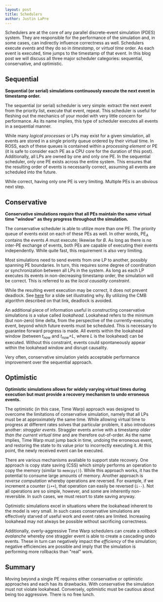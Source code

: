 ```yaml
---
layout: post
title: Schedulers
author: Justin LaPre
---
```


Schedulers are at the core of any parallel discrete-event simulation (PDES) system.
They are responsible for the performance of the simulation and, in some cases, can indirectly influence correctness as well.
Schedulers execute *events* and they do so in *timestamp*, or *virtual time* order.
As each event is executed, time jumps to the timestamp of that event.
In this blog post we will discuss all three major scheduler categories: sequential, conservative, and optimistic.

## Sequential

**Sequential (or serial) simulations continuously execute the next event in timestamp order.**

The sequential (or serial) scheduler is very simple: extract the next event from the priority list, execute that event, repeat.
This scheduler is useful for fleshing out the mechanics of your model with very little concern for performance.
As its name implies, this type of scheduler executes all events in a sequential manner.

While many *logical processes* or LPs may exist for a given simulation, all events are stored in a single priority queue ordered by their virtual time.
In ROSS, each of these queues is contained within a *processing element* or PE
(it is safe to consider each PE as a CPU core for the duration of this post).
Additionally, all LPs are owned by one and only one PE.
In the sequential scheduler, only one PE exists across the entire system.
This ensures that the resulting order of events is necessarily correct, assuming all events are scheduled into the future.

While correct, having only one PE is very limiting.
Multiple PEs is an obvious next step.

## Conservative

**Conservative simulations require that all PEs maintain the same virtual time "window" as they progress throughout the simulation.**

The conservative scheduler is able to utilize more than one PE.
The priority queue of events exist on each of these PEs as well.
In other words, PE<sub>*A*</sub> contains the events *A* must execute; likewise for *B*.
As long as there is no inter-PE exchange of events, both PEs are capable of executing their events independently.
While quite fast, this requirement is also very limiting.

Most simulations need to send events from one LP to another, possibly spanning PE boundaries.
In turn, this requires some degree of coordination or synchronization between all LPs in the system.
As long as each LP executes its events in non-decreasing timestamp order, the simulation will be correct.
This is referred to as the *local causality constraint*.

While the resulting event execution may be correct, it does not prevent deadlock.
See [here](http://www.acm-sigsim-mskr.org/Courseware/Fujimoto/Slides/FujimotoSlides-06-NullMessages.pdf) for a slide set illustrating why.
By utilizing the CMB algorithm described on that link, deadlock is avoided.

An additional piece of information useful in constructing conservative simulations is a value called *lookahead*.
Lookahead refers to the minimum (but non-zero) time delta, from the perspective of the currently-executing event, beyond which future events must be scheduled.
This is necessary to guarantee forward progress is made.
All events within the lookahead window (between *t*<sub>now</sub> and *t<sub>now</sub>+L*, where *L* is the lookahead) can be executed.
Without this constraint, events could spontaneously appear within the lookahead window and disrupt causality.

Very often, conservative simulation yields acceptable performance improvement over the sequential approach.

## Optimistic

**Optimistic simulations allows for widely varying virtual times during execution but must provide a recovery mechanism to undo erroneous events.**

The optimistic (in this case, Time Warp) approach was designed to overcome the limitations of conservative simulation, namely that all LPs must be at approximately the same time.
While allowing virtual time to progress at different rates solves that particular problem, it also introduces another: *straggler events*.
Straggler events arrive with a timestamp *older than the current virtual time* and are therefore out-of-order.
As the name implies, Time Warp must jump back in time, undoing the erroneous event, and restoring the state to its value prior to incorrectly executing it.
At this point, the newly received event can be executed.

There are various mechanisms available to support state recovery.
One approach is copy state saving (CSS) which simply performs an operation to copy the memory (similar to `memcpy()`).
While this approach works, it has the potential to consume large amounts of memory.
Another approach is *reverse computation* whereby operations are reversed.
For example, if we increment a counter (`i++`), that operation can easily be reversed (`i--`).
Not all operations are so simple, however, and some are inherently non-reversible.
In such cases, we must resort to state saving anyway.

Optimistic simulations excel in situations where the lookahead inherent to the model is very small.
In such cases conservative simulations are effectively starved of useful work and event rates are limited.
Increasing lookahead may not always be possible without sacrificing correctness.

Additionally, overly-aggressive Time Warp schedulers can create a *rollback avalanche* whereby one straggler event is able to create a cascading undo events.
These in turn can negatively impact the *efficiency* of the simulation; negative efficiencies are possible and imply that the simulation is performing more rollbacks than "real" work.

## Summary

Moving beyond a single PE requires either conservative or optimistic approaches and each has its drawbacks.
With conservative the simulation must not violate lookahead.
Conversely, optimistic must be cautious about being too aggressive.
There is no free lunch.
